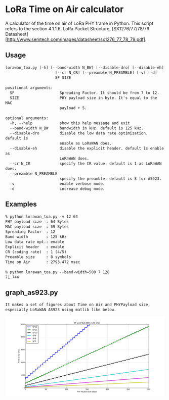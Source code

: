 LoRa Time on Air calculator
===========================

A calculator of the time on air of LoRa PHY frame in Python.
This script refers to the section 4.1.1.6. LoRa Packet Structure,
[SX1276/77/78/79 Datasheet][http://www.semtech.com/images/datasheet/sx1276_77_78_79.pdf].

## Usage

    lorawan_toa.py [-h] [--band-width N_BW] [--disable-dro] [--disable-eh]
                          [--cr N_CR] [--preamble N_PREAMBLE] [-v] [-d]
                          SF SIZE
    
    positional arguments:
      SF                    Spreading Factor. It should be from 7 to 12.
      SIZE                  PHY payload size in byte. It's equal to the MAC
                            payload + 5.
    
    optional arguments:
      -h, --help            show this help message and exit
      --band-width N_BW     bandwidth in kHz. default is 125 kHz.
      --disable-dro         disable the low data rate optimization. default is
                            enable as LoRaWAN does.
      --disable-eh          disable the explicit header. default is enable as
                            LoRaWAN does.
      --cr N_CR             specify the CR value. default is 1 as LoRaWAN does.
      --preamble N_PREAMBLE
                            specify the preamble. default is 8 for AS923.
      -v                    enable verbose mode.
      -d                    increase debug mode.

## Examples

    % python lorawan_toa.py -v 12 64
    PHY payload size  : 64 Bytes
    MAC payload size  : 59 Bytes
    Spreading Factor  : 12
    Band width        : 125 kHz
    Low data rate opt.: enable
    Explicit header   : enable
    CR (coding rate)  : 1 (4/5)
    Preamble size     : 8 symbols
    Time on Air       : 2793.472 msec

    % python lorawan_toa.py --band-width=500 7 128    
    71.744

## graph_as923.py

    It makes a set of figures about Time on Air and PHYPayload size,
    especially LoRaWAN AS923 using matlib like below.

![LoRa ToA](lora_toa.png)

